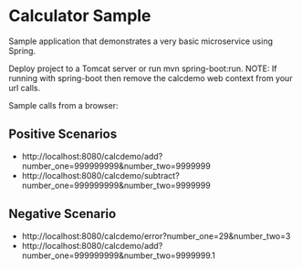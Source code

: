 # Calculator Sample
Sample application that demonstrates a very basic microservice using Spring.

Deploy project to a Tomcat server or run mvn spring-boot:run. NOTE: If running with spring-boot then remove the calcdemo web context from your url calls.

Sample calls from a browser:
## Positive Scenarios
* http://localhost:8080/calcdemo/add?number_one=999999999&number_two=9999999
* http://localhost:8080/calcdemo/subtract?number_one=999999999&number_two=9999999

## Negative Scenario
* http://localhost:8080/calcdemo/error?number_one=29&number_two=3
* http://localhost:8080/calcdemo/add?number_one=999999999&number_two=9999999.1